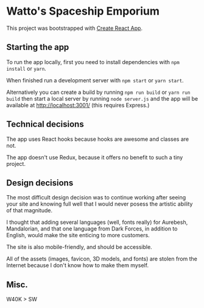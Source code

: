# Watto's Spaceship Emporium

This project was bootstrapped with [Create React App](https://github.com/facebook/create-react-app).

## Starting the app
To run the app locally, first you need to install dependencies with `npm install` or `yarn`.

When finished run a development server with `npm start` or `yarn start`.

Alternatively you can create a build by running `npm run build` or `yarn run build` then start a local server by running `node server.js` and the app will be available at [http://localhost:3001/](http://localhost:3001/) (this requires Express.)

## Technical decisions

The app uses React hooks because hooks are awesome and classes are not.

The app doesn't use Redux, because it offers no benefit to such a tiny project.

## Design decisions

The most difficult design decision was to continue working after seeing your site and knowing full well that I would never posess the artistic ability of that magnitude.

I thought that adding several languages (well, fonts really) for Aurebesh, Mandalorian, and that one language from Dark Forces, in addition to English, would make the site enticing to more customers.

The site is also mobile-friendly, and should be accessible.

All of the assets (images, favicon, 3D models, and fonts) are stolen from the Internet because I don't know how to make them myself.

## Misc.

W40K > SW
